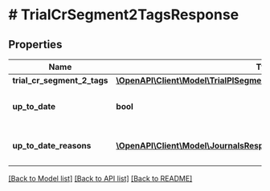 # # TrialCrSegment2TagsResponse

## Properties

Name | Type | Description | Notes
------------ | ------------- | ------------- | -------------
**trial_cr_segment_2_tags** | [**\OpenAPI\Client\Model\TrialPlSegment2TagsResponseTrialPlSegment2Tags**](TrialPlSegment2TagsResponseTrialPlSegment2Tags.md) |  |
**up_to_date** | **bool** | 集計結果が最新かどうか |
**up_to_date_reasons** | [**\OpenAPI\Client\Model\JournalsResponseJournalsUpToDateReasons[]**](JournalsResponseJournalsUpToDateReasons.md) | 集計が最新でない場合の要因情報 | [optional]

[[Back to Model list]](../../README.md#models) [[Back to API list]](../../README.md#endpoints) [[Back to README]](../../README.md)
